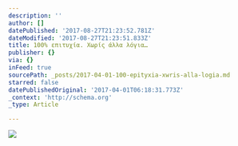 ```yaml
---
description: ''
author: []
datePublished: '2017-08-27T21:23:52.781Z'
dateModified: '2017-08-27T21:23:51.833Z'
title: 100% επιτυχία. Χωρίς άλλα λόγια…
publisher: {}
via: {}
inFeed: true
sourcePath: _posts/2017-04-01-100-epityxia-xwris-alla-logia.md
starred: false
datePublishedOriginal: '2017-04-01T06:18:31.773Z'
_context: 'http://schema.org'
_type: Article

---
```

![](https://the-grid-user-content.s3-us-west-2.amazonaws.com/7898f867-6157-4a6c-be5d-344637eebe2d.jpg)